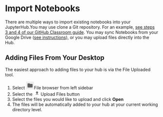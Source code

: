 # Import Notebooks

There are multiple ways to import existing notebooks into your JupyterHub.You may use clone a Git repository. For an example, [see steps 3 and 4 of our GitHub Classroom guide](https://brown-cis.gitbook.io/project/github-classroom-student-guide/getting-assignments). You may sync Notebooks from your Google Drive \([see instructions](https://brown-cis.gitbook.io/project/~/edit/drafts/-LWsX2XmaFGPljXGgoPH/google-drive/sign-in)\), or you may upload files directly into the Hub.

## Adding Files From Your Desktop

The easiest approach to adding files to your hub is via the File Uploaded tool. 

1. Select ![](../.gitbook/assets/screenshot-from-2018-09-19-09-14-01.png)File browser from left sidebar
2. Select the ![](../.gitbook/assets/image%20%2812%29.png)Upload Files button 
3. Select the files you would like to upload and click **Open**
4. The files will be automatically added to your hub at your current working directory level.



